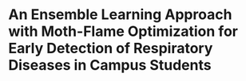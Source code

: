 # An Ensemble Learning Approach with Moth-Flame Optimization for Early Detection of Respiratory Diseases in Campus Students

